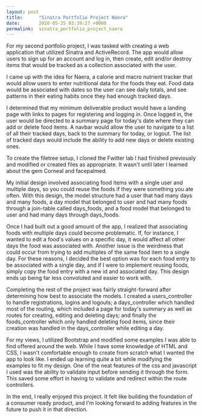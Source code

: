 ```yaml
---
layout: post
title:      "Sinatra Portfolio Project Naera"
date:       2020-05-25 03:39:27 +0000
permalink:  sinatra_portfolio_project_naera
---
```



For my second portfolio project, I was tasked with creating a web application that utilized Sinatra and ActiveRecord. The app would allow users to sign up for an account and log in, then create, edit and/or destroy items that would be tracked as a collection associated with the user. 

I came up with the idea for Naera, a calorie and macro nutrient tracker that would allow users to enter nutritional data for the foods they eat. Food data would be associated with dates so the user can see daily totals, and see patterns in their eating habits once they had enough tracked days. 

I determined that my minimum deliverable product would have a landing page with links to pages for registering and logging in. Once logged in, the user would be directed to a summary page for today's date where they can add or delete food items. A navbar would allow the user to navigate to a list of all their tracked days, back to the summary for today, or logout. The list of tracked days would include the ability to add new days or delete existing ones.

To create the filetree setup, I cloned the Fwitter lab I had finished previously and modified or created files as appropriate. It wasn't until later I learned about the gem Corneal and facepalmed. 

My initial design involved associating food items with a single user and multiple days, so you could reuse the foods if they were something you ate often. With this design, the model structure had a user that had many days and many foods, a day model that belonged to user and had many foods through a join-table called days_foods, and a food model that belonged to user and had many days through days_foods.

Once I had built out a good amount of the app, I realized that associating foods with multiple days could become problematic. If, for instance, I wanted to edit a food's values on a specific day, it would affect all other days the food was associated with. Another issue is the weirdness that could occur from trying to add multiples of the same food item to a single day. For these reasons, I decided the best option was for each food entry to be associated with a single day, and if I were to implement reusing foods, simply copy the food entry with a new id and associated day. This design ends up being far less convoluted and easier to work with.

Completing the rest of the project was fairly straight-forward after determining how best to associate the models. I created a users_controller to handle registrations, logins and logouts; a days_controller which handled most of the routing, which included a page for today's summary as well as routes for creating, editing and deleting days; and finally the foods_controller which only handled deleting food items, since their creation was handled in the days_controller while editing a day. 

For my views, I utilized Bootstrap and modified some examples I was able to find offered around the web. While I have some knowledge of HTML and CSS, I wasn't comfortable enough to create from scratch what I wanted the app to look like. I ended up learning quite a bit while modifying the examples to fit my design. One of the neat features of the css and javascript I used was the ability to validate input before sending it through the form. This saved some effort in having to validate and redirect within the route controllers.

In the end, I really enjoyed this project. It felt like building the foundation of a consumer ready product, and I'm looking forward to adding features in the future to push it in that direction.


